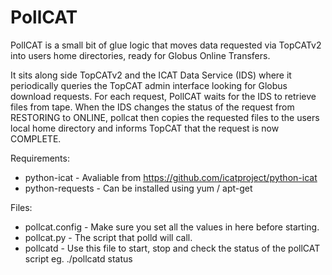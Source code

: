 PollCAT
=======

PollCAT is a small bit of glue logic that moves data requested via TopCATv2
into users home directories, ready for Globus Online Transfers.

It sits along side TopCATv2 and the ICAT Data Service (IDS) where it
periodically queries the TopCAT admin interface looking for Globus download 
requests. For each request, PollCAT waits for the IDS to retrieve files from
tape. When the IDS changes the status of the request from RESTORING to ONLINE,
pollcat then copies the requested files to the users local home directory and
informs TopCAT that the request is now COMPLETE.

Requirements:

* python-icat     - Avaliable from https://github.com/icatproject/python-icat
* python-requests - Can be installed using yum / apt-get

Files:

* pollcat.config - Make sure you set all the values in here before starting.
* pollcat.py     - The script that polld will call.
* pollcatd       - Use this file to start, stop and check the status of the
                   pollCAT script eg. ./pollcatd status

